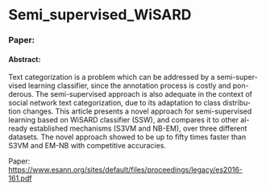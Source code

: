 # Semi_supervised_WiSARD

### Paper:
#### Abstract:

Text categorization is a problem which can be addressed by a semi-super- vised learning classifier, since the annotation process is costly and pon- derous. The semi-supervised approach is also adequate in the context of social network text categorization, due to its adaptation to class distribu- tion changes. This article presents a novel approach for semi-supervised learning based on WiSARD classifier (SSW), and compares it to other al- ready established mechanisms (S3VM and NB-EM), over three different datasets. The novel approach showed to be up to fifty times faster than S3VM and EM-NB with competitive accuracies.

Paper:
https://www.esann.org/sites/default/files/proceedings/legacy/es2016-161.pdf
